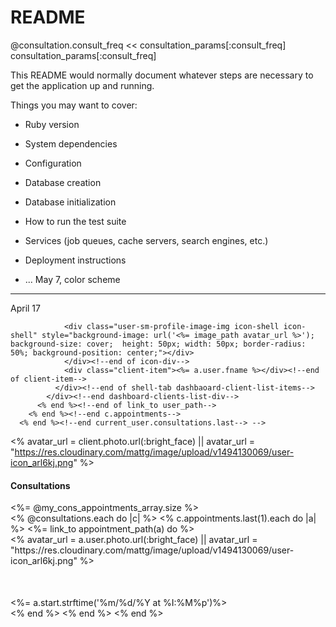 # README
@consultation.consult_freq << consultation_params[:consult_freq]
consultation_params[:consult_freq]
<!-- for issues with server :
  kill -9 $(lsof -i tcp:3000 -t)
-->

This README would normally document whatever steps are necessary to get the
application up and running.

Things you may want to cover:

* Ruby version

* System dependencies

* Configuration

* Database creation

* Database initialization

* How to run the test suite

* Services (job queues, cache servers, search engines, etc.)

* Deployment instructions

* ...
May 7, color scheme
<!-- https://coolors.co/84afff-048ba8-16db93-efea5a-f29e4c -->

<!-- #84AFFF -->
<!-- #048BA8 -->
<!-- #16DB93 -->
<!-- #EFEA5A -->
<!-- #F29E4C -->
------------------

<!-- new set below:
rgb
rgb(132, 175, 255)
rgb(151, 132, 255)
rgb(212, 132, 255)
rgb(255, 132, 237)
rgb(255, 132, 175)
rgb(255, 151, 132)

SCSS
$color-1: #84afff;
$color-2: #9784ff;
$color-3: #d484ff;
$color-4: #ff84ed;
$color-5: #ff84af;
$color-6: #ff9784; -->

April 17

 <!--  <% @consultations.each do |c|%>
        <% c.appointments.last(3).each do |a| %>
          <%= link_to user_path(a.user.id), class: "no-decor" do %>
            <div class="dashboard-clients-list-div">
              <div class="shell-tab flex-space-between dashbaoard-client-list-items">
                <div class="client-item">
                  <% avatar_url = a.user.photo.url(:bright_face) || avatar_url = "https://res.cloudinary.com/mattg/image/upload/v1494130069/user-icon_arl6kj.png" %>
                  <!-- ^ added `.url(:brightface)` from the `photo_uploader` class-->
                <div class="user-sm-profile-image-img icon-shell icon-shell" style="background-image: url('<%= image_path avatar_url %>'); background-size: cover;  height: 50px; width: 50px; border-radius: 50%; background-position: center;"></div>
                </div><!--end of icon-div-->
                <div class="client-item"><%= a.user.fname %></div><!--end of client-item-->
              </div><!--end of shell-tab dashbaoard-client-list-items-->
            </div><!--end dashboard-clients-list-div-->
          <% end %><!--end of link_to user_path-->
        <% end %><!--end c.appointments-->
      <% end %><!--end current_user.consultations.last--> -->

<% avatar_url = client.photo.url(:bright_face) || avatar_url = "https://res.cloudinary.com/mattg/image/upload/v1494130069/user-icon_arl6kj.png" %>


<div class="dashboard-consults-shell shell-border">
    <div class="dashboard-consult header-items">
      <div class="consult-header-item"><h4 class="dashboard-consults-header">Consultations</h4></div>
      <div class="consult-header-item counter"><%= @my_cons_appointments_array.size %></div>
    </div><!--end of dashboard-consult header-items-->
    <div class="dashboard-consults-div">
      <% @consultations.each do |c| %>
        <% c.appointments.last(1).each do |a| %>
          <%= link_to appointment_path(a) do %>
            <div class="flex-space-between shell-tab">
              <div class="consult-item">
                <% avatar_url = a.user.photo.url(:bright_face) || avatar_url = "https://res.cloudinary.com/mattg/image/upload/v1494130069/user-icon_arl6kj.png" %>
                <!-- ^ added `.url(:brightface)` from the `photo_uploader` class-->
                <div class="user-sm-profile-image-img icon-shell icon-shell" style="background-image: url('<%= image_path avatar_url %>'); background-size: cover;  height: 50px; width: 50px; border-radius: 50%; background-position: center;"></div>
              </div><!--end of icon-div-->
              <div class="consult-item"><%= a.start.strftime('%m/%d/%Y at %I:%M%p')%></div>
            </div><!--end of shell-tab-->
          <% end %><!--end link_to-->
        <% end %><!--end c.appointments.each-->
      <% end %><!-- end @consultations.each-->
    </div><!--end dashboard-consults-div-->
  </div><!-- end dashboard-consults-shell-->
